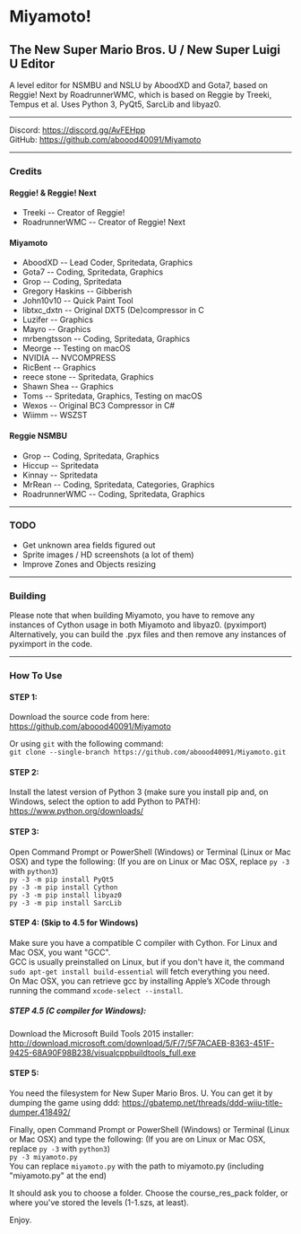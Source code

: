 # Miyamoto!
## The New Super Mario Bros. U / New Super Luigi U Editor
A level editor for NSMBU and NSLU by AboodXD and Gota7, based on Reggie! Next by RoadrunnerWMC, which is based on Reggie by Treeki, Tempus et al. Uses Python 3, PyQt5, SarcLib and libyaz0.

----------------------------------------------------------------

Discord: https://discord.gg/AvFEHpp  
GitHub: https://github.com/aboood40091/Miyamoto  

----------------------------------------------------------------

### Credits
#### Reggie! & Reggie! Next
* Treeki -- Creator of Reggie!
* RoadrunnerWMC -- Creator of Reggie! Next
  
#### Miyamoto
* AboodXD -- Lead Coder, Spritedata, Graphics
* Gota7 -- Coding, Spritedata, Graphics
* Grop -- Coding, Spritedata
* Gregory Haskins -- Gibberish
* John10v10 -- Quick Paint Tool
* libtxc_dxtn -- Original DXT5 (De)compressor in C
* Luzifer -- Graphics
* Mayro -- Graphics
* mrbengtsson -- Coding, Spritedata, Graphics
* Meorge -- Testing on macOS
* NVIDIA -- NVCOMPRESS
* RicBent -- Graphics
* reece stone -- Spritedata, Graphics
* Shawn Shea -- Graphics
* Toms -- Spritedata, Graphics, Testing on macOS
* Wexos -- Original BC3 Compressor in C#
* Wiimm -- WSZST
  
#### Reggie NSMBU
* Grop -- Coding, Spritedata, Graphics
* Hiccup -- Spritedata
* Kinnay -- Spritedata
* MrRean -- Coding, Spritedata, Categories, Graphics
* RoadrunnerWMC -- Coding, Spritedata, Graphics

----------------------------------------------------------------

### TODO
- Get unknown area fields figured out
- Sprite images / HD screenshots (a lot of them)
- Improve Zones and Objects resizing

----------------------------------------------------------------

### Building
Please note that when building Miyamoto, you have to remove any instances of Cython usage in both Miyamoto and libyaz0. (pyximport)  
Alternatively, you can build the .pyx files and then remove any instances of pyximport in the code.

----------------------------------------------------------------

### How To Use
#### STEP 1:
Download the source code from here:  
https://github.com/aboood40091/Miyamoto  

Or using `git` with the following command:  
`git clone --single-branch https://github.com/aboood40091/Miyamoto.git`  

#### STEP 2:
Install the latest version of Python 3 (make sure you install pip and, on Windows, select the option to add Python to PATH):  
https://www.python.org/downloads/

#### STEP 3:
Open Command Prompt or PowerShell (Windows) or Terminal (Linux or Mac OSX) and type the following: (If you are on Linux or Mac OSX, replace `py -3` with `python3`)  
`py -3 -m pip install PyQt5`  
`py -3 -m pip install Cython`  
`py -3 -m pip install libyaz0`  
`py -3 -m pip install SarcLib`  

#### STEP 4: (Skip to 4.5 for Windows)
Make sure you have a compatible C compiler with Cython. For Linux and Mac OSX, you want "GCC".  
GCC is usually preinstalled on Linux, but if you don't have it, the command `sudo apt-get install build-essential` will fetch everything you need.  
On Mac OSX, you can retrieve gcc by installing Apple’s XCode through running the command `xcode-select --install`.  

##### STEP 4.5 (C compiler for Windows):
Download the Microsoft Build Tools 2015 installer:  
http://download.microsoft.com/download/5/F/7/5F7ACAEB-8363-451F-9425-68A90F98B238/visualcppbuildtools_full.exe  

#### STEP 5:
You need the filesystem for New Super Mario Bros. U. You can get it by dumping the game using ddd: https://gbatemp.net/threads/ddd-wiiu-title-dumper.418492/  


Finally, open Command Prompt or PowerShell (Windows) or Terminal (Linux or Mac OSX) and type the following: (If you are on Linux or Mac OSX, replace `py -3` with `python3`)  
`py -3 miyamoto.py`  
You can replace `miyamoto.py` with the path to miyamoto.py (including "miyamoto.py" at the end)  
  
It should ask you to choose a folder. Choose the course_res_pack folder, or where you've stored the levels (1-1.szs, at least).

Enjoy.
